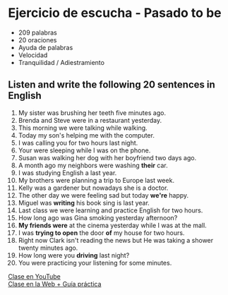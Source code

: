 # Ejercicio de escucha - Pasado to be
- 209 palabras 
- 20 oraciones 
- Ayuda de palabras 
- Velocidad 
- Tranquilidad / Adiestramiento 

## Listen and write the following 20 sentences in English 
1. My sister was brushing her teeth five minutes ago. 
2. Brenda and Steve were in a restaurant yesterday. 
3. This morning we were talking while walking.
4. Today my son's helping me with the computer.
5. I was calling you for two hours last night. 
6. Your were sleeping while I was on the phone. 
7. Susan was walking her dog with her boyfriend two days ago. 
8. A month ago my neighbors were washing **their** car. 
9. I was studying English a last year.
10. My brothers were planning a trip to Europe last week. 
11. Kelly was a gardener but nowadays she is a doctor. 
12. The other day we were feeling sad but today **we're** happy.
13. Miguel was **writing** his book sing is last year. 
14. Last class we were learning and practice English for two hours. 
15. How long ago was Gina smoking yesterday afternoon?
16. **My friends were** at the cinema yesterday while I was at the mall.
17. I was **trying to open** the door **of** my house for two hours. 
18. Right now Clark isn't reading the news but He was taking a shower twenty minutes ago. 
19. How long were you **driving** last night?
20. You were practicing your listening for some minutes.


[Clase en YouTube](https://www.youtube.com/watch?v=kq0kAy0TtBY&list=PLgrNDDl9MxYmUmf19zPiljdg8FKIRmP78&index=53)  
[Clase en la Web + Guía práctica](https://www.pacho8a.com/ingl%C3%A9s/curso-ingl%C3%A9s-nivel-b%C3%A1sico/lecci%C3%B3n-46/)